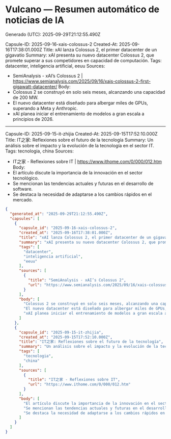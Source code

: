# Vulcano — Resumen automático de noticias de IA
Generado (UTC): 2025-09-29T21:12:55.490Z

Capsule-ID: 2025-09-16-xais-colossus-2
Created-At: 2025-09-16T17:38:01.000Z
Title: xAI lanza Colossus 2, el primer datacenter de un gigavatio
Summary: xAI presenta su nuevo datacenter Colossus 2, que promete superar a sus competidores en capacidad de computación.
Tags: datacenter, inteligencia artificial, eeuu
Sources:
  - SemiAnalysis - xAI’s Colossus 2 | https://www.semianalysis.com/2025/09/16/xais-colossus-2-first-gigawatt-datacenter/
Body:
  - Colossus 2 se construyó en solo seis meses, alcanzando una capacidad de 200 MW.
  - El nuevo datacenter está diseñado para albergar miles de GPUs, superando a Meta y Anthropic.
  - xAI planea iniciar el entrenamiento de modelos a gran escala a principios de 2026.
---
Capsule-ID: 2025-09-15-it-zhijia
Created-At: 2025-09-15T17:52:10.000Z
Title: IT之家: Reflexiones sobre el futuro de la tecnología
Summary: Un análisis sobre el impacto y la evolución de la tecnología en el sector IT.
Tags: tecnologia, china
Sources:
  - IT之家 - Reflexiones sobre IT | https://www.ithome.com/0/000/012.htm
Body:
  - El artículo discute la importancia de la innovación en el sector tecnológico.
  - Se mencionan las tendencias actuales y futuras en el desarrollo de software.
  - Se destaca la necesidad de adaptarse a los cambios rápidos en el mercado.

```json
{
  "generated_at": "2025-09-29T21:12:55.490Z",
  "capsules": [
    {
      "capsule_id": "2025-09-16-xais-colossus-2",
      "created_at": "2025-09-16T17:38:01.000Z",
      "title": "xAI lanza Colossus 2, el primer datacenter de un gigavatio",
      "summary": "xAI presenta su nuevo datacenter Colossus 2, que promete superar a sus competidores en capacidad de computación.",
      "tags": [
        "datacenter",
        "inteligencia artificial",
        "eeuu"
      ],
      "sources": [
        {
          "title": "SemiAnalysis - xAI’s Colossus 2",
          "url": "https://www.semianalysis.com/2025/09/16/xais-colossus-2-first-gigawatt-datacenter/"
        }
      ],
      "body": [
        "Colossus 2 se construyó en solo seis meses, alcanzando una capacidad de 200 MW.",
        "El nuevo datacenter está diseñado para albergar miles de GPUs, superando a Meta y Anthropic.",
        "xAI planea iniciar el entrenamiento de modelos a gran escala a principios de 2026."
      ]
    },
    {
      "capsule_id": "2025-09-15-it-zhijia",
      "created_at": "2025-09-15T17:52:10.000Z",
      "title": "IT之家: Reflexiones sobre el futuro de la tecnología",
      "summary": "Un análisis sobre el impacto y la evolución de la tecnología en el sector IT.",
      "tags": [
        "tecnologia",
        "china"
      ],
      "sources": [
        {
          "title": "IT之家 - Reflexiones sobre IT",
          "url": "https://www.ithome.com/0/000/012.htm"
        }
      ],
      "body": [
        "El artículo discute la importancia de la innovación en el sector tecnológico.",
        "Se mencionan las tendencias actuales y futuras en el desarrollo de software.",
        "Se destaca la necesidad de adaptarse a los cambios rápidos en el mercado."
      ]
    }
  ]
}
```